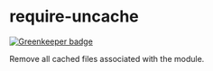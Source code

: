 require-uncache
===============

[![Greenkeeper badge](https://badges.greenkeeper.io/xcatliu/require-uncache.svg)](https://greenkeeper.io/)

Remove all cached files associated with the module.
